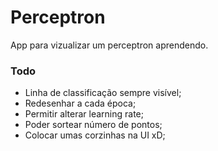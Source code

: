 # Perceptron

App para vizualizar um perceptron aprendendo.

### Todo
- Linha de classificação sempre visível;
- Redesenhar a cada época;
- Permitir alterar learning rate;
- Poder sortear número de pontos;
- Colocar umas corzinhas na UI xD;
